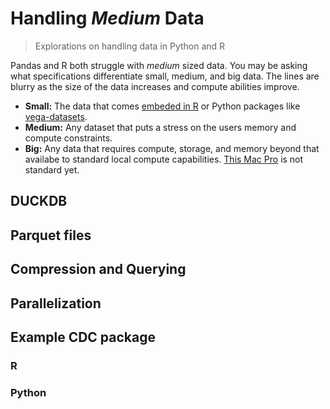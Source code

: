 # Handling _Medium_ Data 

> Explorations on handling data in Python and R

Pandas and R both struggle with _medium_ sized data. You may be asking what specifications differentiate small, medium, and big data. The lines are blurry as the size of the data increases and compute abilities improve.  

- __Small:__ The data that comes [embeded in R](https://stat.ethz.ch/R-manual/R-devel/library/datasets/html/00Index.html) or Python packages like [vega-datasets](https://vega.github.io/vega-datasets/). 
- __Medium:__ Any dataset that puts a stress on the users memory and compute constraints.
- __Big:__ Any data that requires compute, storage, and memory beyond that availabe to standard local compute capabilities. [This Mac Pro](https://www.theverge.com/circuitbreaker/2019/12/10/21003636/apple-mac-pro-price-most-expensive-processor-ram-gpu) is not standard yet.

## DUCKDB

## Parquet files

## Compression and Querying

## Parallelization

## Example CDC package

### R

### Python
